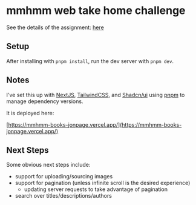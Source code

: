 # mmhmm web take home challenge

See the details of the assignment: [here](https://gist.github.com/RyanWarner/813699004854574c9e84361788c0d6c0)

## Setup

After installing with `pnpm install`, run the dev server with `pnpm dev`.

## Notes

I've set this up with [NextJS](https://nextjs.org/docs), [TailwindCSS](https://tailwindcss.com/), and [Shadcn/ui](https://ui.shadcn.com/) using [pnpm](https://pnpm.io/) to manage dependency versions.

It is deployed here:

[https://mmhmm-books-jonpage.vercel.app/](https://mmhmm-books-jonpage.vercel.app/)

## Next Steps

Some obvious next steps include:

- support for uploading/sourcing images
- support for pagination (unless infinite scroll is the desired experience)
  - updating server requests to take advantage of pagination
- search over titles/descriptions/authors
